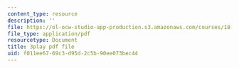 ```yaml
---
content_type: resource
description: ''
file: https://ol-ocw-studio-app-production.s3.amazonaws.com/courses/18-217-graph-theory-and-additive-combinatorics-fall-2019/f011ee6769c3d95d2c5b90ee073bec44_oLwZFBZylUw.pdf
file_type: application/pdf
resourcetype: Document
title: 3play pdf file
uid: f011ee67-69c3-d95d-2c5b-90ee073bec44
---
```

